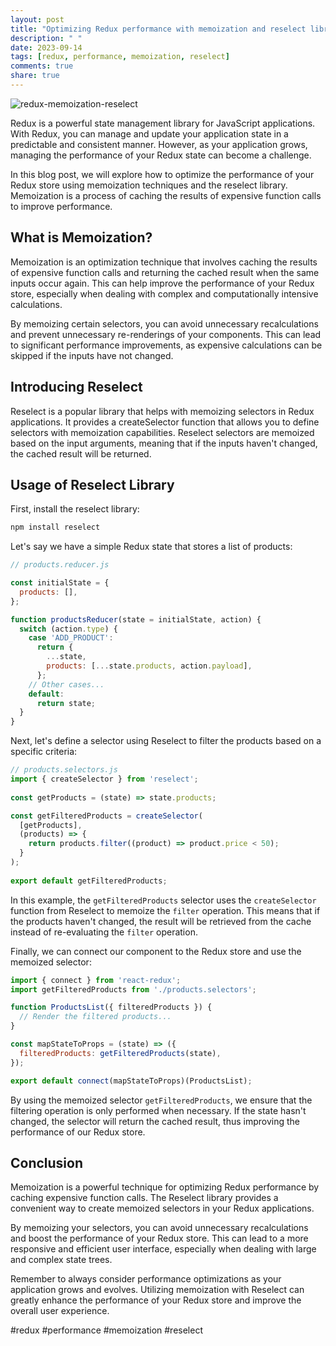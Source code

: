 ```yaml
---
layout: post
title: "Optimizing Redux performance with memoization and reselect library"
description: " "
date: 2023-09-14
tags: [redux, performance, memoization, reselect]
comments: true
share: true
---
```


![redux-memoization-reselect](https://example.com/image.png)

Redux is a powerful state management library for JavaScript applications. With Redux, you can manage and update your application state in a predictable and consistent manner. However, as your application grows, managing the performance of your Redux state can become a challenge. 

In this blog post, we will explore how to optimize the performance of your Redux store using memoization techniques and the reselect library. Memoization is a process of caching the results of expensive function calls to improve performance.

## What is Memoization?

Memoization is an optimization technique that involves caching the results of expensive function calls and returning the cached result when the same inputs occur again. This can help improve the performance of your Redux store, especially when dealing with complex and computationally intensive calculations.

By memoizing certain selectors, you can avoid unnecessary recalculations and prevent unnecessary re-renderings of your components. This can lead to significant performance improvements, as expensive calculations can be skipped if the inputs have not changed.

## Introducing Reselect

Reselect is a popular library that helps with memoizing selectors in Redux applications. It provides a createSelector function that allows you to define selectors with memoization capabilities. Reselect selectors are memoized based on the input arguments, meaning that if the inputs haven't changed, the cached result will be returned.

## Usage of Reselect Library

First, install the reselect library:

```javascript
npm install reselect
```

Let's say we have a simple Redux state that stores a list of products:

```javascript
// products.reducer.js

const initialState = {
  products: [],
};

function productsReducer(state = initialState, action) {
  switch (action.type) {
    case 'ADD_PRODUCT':
      return {
        ...state,
        products: [...state.products, action.payload],
      };
    // Other cases...
    default:
      return state;
  }
}
```
Next, let's define a selector using Reselect to filter the products based on a specific criteria:

```javascript
// products.selectors.js
import { createSelector } from 'reselect';
 
const getProducts = (state) => state.products;

const getFilteredProducts = createSelector(
  [getProducts],
  (products) => {
    return products.filter((product) => product.price < 50);
  }
);
 
export default getFilteredProducts;
```

In this example, the `getFilteredProducts` selector uses the `createSelector` function from Reselect to memoize the `filter` operation. This means that if the products haven't changed, the result will be retrieved from the cache instead of re-evaluating the `filter` operation.

Finally, we can connect our component to the Redux store and use the memoized selector:

```javascript
import { connect } from 'react-redux';
import getFilteredProducts from './products.selectors';

function ProductsList({ filteredProducts }) {
  // Render the filtered products...
}

const mapStateToProps = (state) => ({
  filteredProducts: getFilteredProducts(state),
});

export default connect(mapStateToProps)(ProductsList);
```

By using the memoized selector `getFilteredProducts`, we ensure that the filtering operation is only performed when necessary. If the state hasn't changed, the selector will return the cached result, thus improving the performance of our Redux store.

## Conclusion

Memoization is a powerful technique for optimizing Redux performance by caching expensive function calls. The Reselect library provides a convenient way to create memoized selectors in your Redux applications.

By memoizing your selectors, you can avoid unnecessary recalculations and boost the performance of your Redux store. This can lead to a more responsive and efficient user interface, especially when dealing with large and complex state trees.

Remember to always consider performance optimizations as your application grows and evolves. Utilizing memoization with Reselect can greatly enhance the performance of your Redux store and improve the overall user experience.

#redux #performance #memoization #reselect